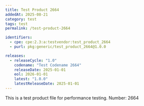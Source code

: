 ```yaml
---
title: Test Product 2664
addedAt: 2025-08-21
category: test
tags: test
permalink: /test-product-2664

identifiers:
  - cpe: cpe:2.3:a:testvendor:test_product_2664
  - purl: pkg:generic/test_product_2664@1.0.0

releases:
  - releaseCycle: "1.0"
    codename: "Test Codename 2664"
    releaseDate: 2025-01-01
    eol: 2026-01-01
    latest: "1.0.0"
    latestReleaseDate: 2025-01-01
---
```


This is a test product file for performance testing. Number: 2664

